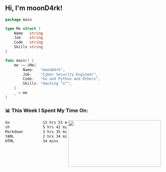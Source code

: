 <h2> Hi, I'm moonD4rk!</h2>

```go
package main

type Me struct {
	Name   string
	Job    string
	Code   string
	Skills string
}

func main() {
	me := &Me{
		Name:   "moonD4rk",
		Job:    "Cyber Security Engineer",
		Code:   "Go and Python and Others",
		Skills: "Hacking ^o^",
	}
	_ = me
}
```

<h3>📊 This Week I Spent My Time On:</h3>
<img align='right' src="https://github-readme-stats.vercel.app/api?username=moond4rk&show_icons=true&theme=radical", width="300" height="150">

<!--START_SECTION:waka-->

```txt
Go               13 hrs 53 mins  ████████████▒░░░░░░░░░░░░   49.91 %
sh               5 hrs 42 mins   █████░░░░░░░░░░░░░░░░░░░░   20.53 %
Markdown         3 hrs 35 mins   ███▒░░░░░░░░░░░░░░░░░░░░░   12.91 %
YAML             2 hrs 34 mins   ██▒░░░░░░░░░░░░░░░░░░░░░░   09.28 %
HTML             34 mins         ▓░░░░░░░░░░░░░░░░░░░░░░░░   02.07 %
```

<!--END_SECTION:waka-->

